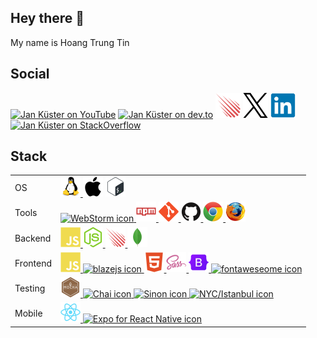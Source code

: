 ## Hey there 👋

My name is Hoang Trung Tin 



## Social

[<img src='https://cdn.jsdelivr.net/npm/simple-icons@3.0.1/icons/youtube.svg' alt='Jan Küster on YouTube' height='40'>](https://www.youtube.com/@meteorjscommunity)
[<img src='https://cdn.jsdelivr.net/npm/simple-icons@3.0.1/icons/dev-dot-to.svg' alt='Jan Küster on dev.to' height='40'>](https://dev.to/jankapunkt)
[<img src='https://raw.githubusercontent.com/devicons/devicon/master/icons/meteor/meteor-plain.svg' alt='Jan Küster on the Meteor forums' height='40'>](https://forums.meteor.com/u/jkuester)
[<img src='https://raw.githubusercontent.com/devicons/devicon/master/icons/twitter/twitter-original.svg' alt='Jan Küster on Twitter' height='40'>](https://twitter.com/kuester_jan)
[<img src='https://raw.githubusercontent.com/devicons/devicon/master/icons/linkedin/linkedin-original.svg' alt='Jan Küster on LinkedIn' height='40'>](https://www.linkedin.com/in/jan-kuester/)
[<img src='https://cdn.jsdelivr.net/npm/simple-icons@3.0.1/icons/stackoverflow.svg' alt='Jan Küster on StackOverflow' height='40'>](https://stackoverflow.com/users/3098783)



## Stack

<table>
<tbody>
<tr>
    <td>OS</td>
    <td>
        <a href="https://xubuntu.org/" title="Linux / Xubuntu">
            <img src='https://raw.githubusercontent.com/devicons/devicon/master/icons/linux/linux-original.svg' alt='Linux Xubuntu' height='32'>
        </a>
        <img src='https://raw.githubusercontent.com/devicons/devicon/master/icons/apple/apple-original.svg' alt='MacOS' height='32'>
        <a href="https://github.com/zsh-users/zsh" title="zsh with oh-my-zsh">
            <img src='https://raw.githubusercontent.com/devicons/devicon/master/icons/bash/bash-original.svg' alt='Linux Xubuntu' height='32'>
        </a>
    </td>
</tr>
<tr>
    <td>Tools</td>
    <td>
        <a href="https://www.jetbrains.com/webstorm/" title="WebStorm">
            <img src='https://cdn.jsdelivr.net/npm/simple-icons@3.0.1/icons/webstorm.svg' alt='WebStorm icon' height='32'>
        </a>
        <a href="https://npmjs.com" title="npm">
            <img src='https://raw.githubusercontent.com/devicons/devicon/master/icons/npm/npm-original-wordmark.svg' alt='NPM Icon' height='32'>
        </a>
        <a href="https://git-scm.org" title="git">
            <img src='https://raw.githubusercontent.com/devicons/devicon/master/icons/git/git-original.svg' alt='git icon' height='32'>
        </a>
        <a href="https://github.com" title="GitHub">
            <img src='https://raw.githubusercontent.com/devicons/devicon/master/icons/github/github-original.svg' alt='GitHub icon' height='32'>
        </a>
        <a href="https://www.google.com/chrome/" title="Chrome">
            <img src='https://raw.githubusercontent.com/devicons/devicon/master/icons/chrome/chrome-original.svg' alt='Chrome Icon' height='32'>
        </a>
        <a href="https://mozilla.org/firefox/" title="Firefox">
            <img src='https://raw.githubusercontent.com/devicons/devicon/master/icons/firefox/firefox-original.svg' alt='Firefox icon' height='32'>
        </a>
    </td>
</tr>
<tr>
    <td>Backend</td>
    <td>
        <a href="https://developer.mozilla.org/en-US/docs/Web/JavaScript" title="JavaScript">
            <img src='https://raw.githubusercontent.com/devicons/devicon/master/icons/javascript/javascript-plain.svg' alt='javascript icon' height='32'>
        </a>        
        <a href="https://nodejs.org/" title="NodeJs">
            <img src='https://raw.githubusercontent.com/devicons/devicon/master/icons/nodejs/nodejs-original.svg' alt='NodeJs icon' height='32'>
        </a>        
        <a href="https://meteor.com/" title="Meteor">
            <img src='https://raw.githubusercontent.com/devicons/devicon/master/icons/meteor/meteor-original.svg' alt='Meteor icon' height='32'>
        </a>
        <a href="https://mongodb.com/" title="MongoDB">
            <img src='https://raw.githubusercontent.com/devicons/devicon/master/icons/mongodb/mongodb-original.svg' alt='MongoDB icon' height='32'>
        </a>
    </td>
</tr>
<tr>
    <td>Frontend</td>
    <td>
        <a href="https://developer.mozilla.org/en-US/docs/Web/JavaScript" title="JavaScript">
            <img src='https://raw.githubusercontent.com/devicons/devicon/master/icons/javascript/javascript-plain.svg' alt='javascript' height='32'>
        </a>
        <a href="https://blazejs.org" title="Blaze JS">
            <img src='https://cdn.rawgit.com/meteor/blaze/master/images/logo.svg' alt='blazejs icon' height='32'>
        </a>
        <a href="https://developer.mozilla.org/en-US/docs/Glossary/HTML5" title="HTML 5">
            <img src='https://raw.githubusercontent.com/devicons/devicon/master/icons/html5/html5-plain.svg' alt='HTML Icon' height='32'>
        </a>
        <a href="https://sass-lang.com/" title="SASS/SCSS">
            <img src='https://raw.githubusercontent.com/devicons/devicon/master/icons/sass/sass-original.svg' alt='SASS Icon' height='32'>
        </a>
        <a href="https://getbootstrap.com" title="Bootstrap 4 and 5">
            <img src='https://raw.githubusercontent.com/devicons/devicon/master/icons/bootstrap/bootstrap-original.svg' alt='Bootstrap Icon' height='32'>
        </a>
        <a href="https://fontawesome.com" title="Fontawesome 5 and 6">
            <img src='https://cdn.jsdelivr.net/npm/simple-icons@3.0.1/icons/fontawesome.svg' alt='fontaweseome icon' height='32'>
        </a>
    </td>
</tr>
<tr>
    <td>Testing</td>
    <td>
        <a href="https://mochajs.org/" title="Mocha">
            <img src='https://raw.githubusercontent.com/devicons/devicon/master/icons/mocha/mocha-plain.svg' alt='Mocha icon' height='32'>
        </a>
        <a href="https://www.chaijs.com" title="Chai">
            <img src='http://chaijs.com/img/chai-logo.png' alt='Chai icon' height='32'>
        </a>
        <a href="https://www.sinonjs.org" title="Sinon">
            <img src='https://sinonjs.org/assets/images/logo.png' alt='Sinon icon' height='32'>
        </a>
        <a href="https://istanbul.js.org/" title="NYC/Istanbul">
            <img src='https://avatars.githubusercontent.com/u/13523395?s=200&v=4' alt='NYC/Istanbul icon' height='32'>
        </a>
    </td>
</tr>
<tr>
    <td>Mobile</td>
    <td>
        <a href="https://reactnative.dev/" title="React Native">
            <img src='https://raw.githubusercontent.com/devicons/devicon/master/icons/react/react-original.svg' alt='React Native icon' height='32'>
        </a>
        <a href="https://expo.dev/" title="Expo for React Native">
            <img src='https://github.com/expo/expo/raw/main/.github/resources/banner.png' alt='Expo for React Native icon' height='32'>
        </a>
    </td>
</tr>
</tbody>
</table>


